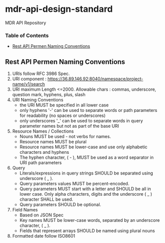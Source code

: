# mdr-api-design-standard
MDR API Repository

### Table of Contents <a name="TOC"></a>
- [Rest API Permen Naming Conventions](#1)

## Rest API Permen Naming Conventions <a name="1"></a>

1. URIs follow RFC 3986 Spec.
2. URI component : https://36.89.146.92:8040/namespace/project-name/v1/search
3. URI maximum Length <=2000. Allowable chars : commas, underscore, question mark, hyphens, plus, slash 
4. URI Naming Conventions
	- the URI MUST be specified in all lower case
	- only hyphens '-' can be used to separate words or path parameters for readability (no spaces or underscores)
	- only underscores '_' can be used to separate words in query parameter names but not as part of the base URI
5. Resource Names / Collections
	* Nouns MUST be used - not verbs for names.
	* Resource names MUST be plural
	+ Resource names MUST be lower-case and use only alphabetic characters and hyphens
	+ The hyphen character, ( - ), MUST be used as a word separator in URI path parameters
6. Query
	- Literals/expressions in query strings SHOULD be separated using underscore ( _ ).
	- Query parameters values MUST be percent-encoded.
	- Query parameters MUST start with a letter and SHOULD be all in lower case. Only alpha characters, digits and the underscore ( _ ) character SHALL be used.
	- Query parameters SHOULD be optional.
7. Field Names
	- Based on JSON Spec
	- Key names MUST be lower-case words, separated by an underscore character, ( _ ).
	- Fields that represent arrays SHOULD be named using plural nouns
8. Formatted date follow ISO8601
